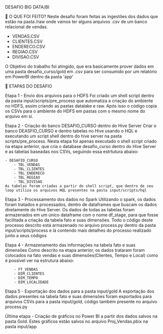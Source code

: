 DESAFIO BIG DATA/BI

📌 O QUE FOI FEITO?
Neste desafio foram feitas as ingestões dos dados que estão na pasta /raw onde vamos ter alguns arquivos .csv de um banco relacional de vendas.

 - VENDAS.CSV
 - CLIENTES.CSV
 - ENDERECO.CSV
 - REGIAO.CSV
 - DIVISAO.CSV

O Objetivo do trabalho foi atingido, que era basicamente prover dados em uma pasta desafio_curso/gold em .csv para ser consumido por um relatório em PowerBI dentro da pasta 'app'

📑 ETAPAS DO DESAFIO

Etapa 1 - Envio dos arquivos para o HDFS
     Foi criado um shell script dentro da pasta input/scripts/pre_process que automatiza a criação do ambiente no HDFS, assim criando as pastas datalake e raw.
     Após isso o código copia os CSVs para o ambiente do HDFS em pastas com o mesmo nome do arquivo em si.

Etapa 2 - Criação do banco DESAFIO_CURSO dentro do Hive Server Criar o banco DEASFIO_CURSO e dentro tabelas no Hive usando o HQL e executando um script shell dentro do hive server na pasta scripts/pre_process.
     Nesta etapa foi apenas executado o shell script criado na etapa anterior, que cria o database desafio_curso dentro do Hive Server e as tabelas baseadas nos CSVs, seguindo essa estrtutura abaixo:
     
    - DESAFIO_CURSO 
        - TBL_VENDAS
        - TBL_CLIENTES
        - TBL_ENDERECO
        - TBL_REGIAO
        - TBL_DIVISAO
    As tabelas foram criadas a partir do shell script, que dentro de seu loop utiliza os arquivos HQL presentes na pasta input/scripts/hql 

Etapa 3 - Processamento dos dados no Spark
     Utilizando o spark, os dados foram tratados e processados, dentro de dataframes que buscam os dados diretamente do Hive Server.
     Os dados de todas as tabelas foram armazenados em um único dataframe com o nome df_stage, para que fosse facilitada a criação da tabela fato e suas dimensões.
     Todo o código deste processo descrito está armazenado no arquivo process.py dentro da pasta input/scripts/process e lá contendo mais detalhes do processo realizado junto a seus códigos

Etapa 4 - Armazenamento das informações na tabela fato e suas dimensões
     Como descrito na etapa anterior, os dados trataram foram colocados na fato vendas e suas dimensões(Clientes, Tempo e Local) como é possível ver na estrutura abaixo:

        - FT_VENDAS
        - DIM_CLIENTES
        - DIM_TEMPO
        - DIM_LOCALIDADE

Etapa 5 - Exportação dos dados para a pasta input/gold
     A exportação dos dados presentes na tabela fato e suas dimensões foram exportados para arquivos CSVs para a pasta input/gold, código também presente no arquivo process.py

Última etapa - Criação de gráficos no Power BI a partir dos dados salvos na pasta Gold. Estes gráficos estão salvos no arquivo Proj_Vendas.pbix na pasta input/app
